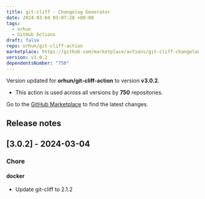 ```yaml
---
title: git-cliff - Changelog Generator
date: 2024-03-04 03:07:28 +00:00
tags:
  - orhun
  - GitHub Actions
draft: false
repo: orhun/git-cliff-action
marketplace: https://github.com/marketplace/actions/git-cliff-changelog-generator
version: v3.0.2
dependentsNumber: "750"
---
```



Version updated for **orhun/git-cliff-action** to version **v3.0.2**.
- This action is used across all versions by **750** repositories.

Go to the [GitHub Marketplace](https://github.com/marketplace/actions/git-cliff-changelog-generator) to find the latest changes.

## Release notes

## [3.0.2] - 2024-03-04

### Chore
#### docker
- Update git-cliff to 2.1.2
